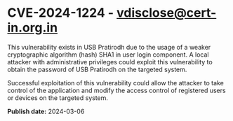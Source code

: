 # CVE-2024-1224 - vdisclose@cert-in.org.in

This vulnerability exists in USB Pratirodh due to the usage of a weaker cryptographic algorithm (hash) SHA1 in user login component. A local attacker with administrative privileges could exploit this vulnerability to obtain the password of USB Pratirodh on the targeted system.

Successful exploitation of this vulnerability could allow the attacker to take control of the application and modify the access control of registered users or devices on the targeted system.


**Publish date:** 2024-03-06

